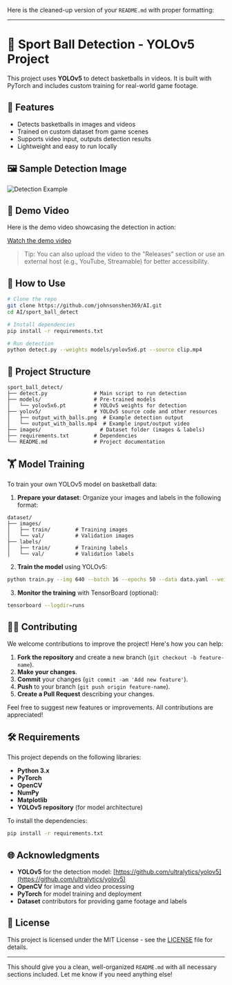 Here is the cleaned-up version of your `README.md` with proper formatting:

---

# 🏀 Sport Ball Detection - YOLOv5 Project

This project uses **YOLOv5** to detect basketballs in videos. It is built with PyTorch and includes custom training for real-world game footage.

## 🚀 Features

* Detects basketballs in images and videos
* Trained on custom dataset from game scenes
* Supports video input, outputs detection results
* Lightweight and easy to run locally

## 🖼️ Sample Detection Image

![Detection Example](sport_ball_detect/yolov5/output_with_balls.png)

## 🎥 Demo Video

Here is the demo video showcasing the detection in action:

[Watch the demo video](sport_ball_detect/yolov5/output_with_balls.mp4)

> Tip: You can also upload the video to the "Releases" section or use an external host (e.g., YouTube, Streamable) for better accessibility.

## 🔧 How to Use

```bash
# Clone the repo
git clone https://github.com/johnsonshen369/AI.git
cd AI/sport_ball_detect

# Install dependencies
pip install -r requirements.txt

# Run detection
python detect.py --weights models/yolov5x6.pt --source clip.mp4
```

## 📁 Project Structure

```
sport_ball_detect/
├── detect.py               # Main script to run detection
├── models/                 # Pre-trained models
│   └── yolov5x6.pt         # YOLOv5 weights for detection
├── yolov5/                 # YOLOv5 source code and other resources
│   ├── output_with_balls.png  # Example detection output
│   └── output_with_balls.mp4  # Example input/output video
├── images/                   # Dataset folder (images & labels)
├── requirements.txt        # Dependencies
└── README.md               # Project documentation
```

## 🏋️ Model Training

To train your own YOLOv5 model on basketball data:

1. **Prepare your dataset**: Organize your images and labels in the following format:

```
dataset/
├── images/
│   ├── train/        # Training images
│   └── val/          # Validation images
├── labels/
│   ├── train/        # Training labels
│   └── val/          # Validation labels
```

2. **Train the model** using YOLOv5:

```bash
python train.py --img 640 --batch 16 --epochs 50 --data data.yaml --weights yolov5s.pt
```

3. **Monitor the training** with TensorBoard (optional):

```bash
tensorboard --logdir=runs
```

## 🧑‍💻 Contributing

We welcome contributions to improve the project! Here's how you can help:

1. **Fork the repository** and create a new branch (`git checkout -b feature-name`).
2. **Make your changes**.
3. **Commit** your changes (`git commit -am 'Add new feature'`).
4. **Push** to your branch (`git push origin feature-name`).
5. **Create a Pull Request** describing your changes.

Feel free to suggest new features or improvements. All contributions are appreciated!

## 🛠️ Requirements

This project depends on the following libraries:

* **Python 3.x**
* **PyTorch**
* **OpenCV**
* **NumPy**
* **Matplotlib**
* **YOLOv5 repository** (for model architecture)

To install the dependencies:

```bash
pip install -r requirements.txt
```

## 🌐 Acknowledgments

* **YOLOv5** for the detection model: [https://github.com/ultralytics/yolov5](https://github.com/ultralytics/yolov5)
* **OpenCV** for image and video processing
* **PyTorch** for model training and deployment
* **Dataset** contributors for providing game footage and labels

## 📜 License

This project is licensed under the MIT License - see the [LICENSE](LICENSE) file for details.

---

This should give you a clean, well-organized `README.md` with all necessary sections included. Let me know if you need anything else!
